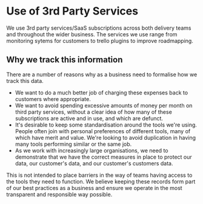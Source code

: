 # Use of 3rd Party Services

We use 3rd party services/SaaS subscriptions across both delivery teams and throughout the wider business. The services we use range from monitoring sytems for customers to trello plugins to improve roadmapping.

## Why we track this information

There are a number of reasons why as a business need to formalise how we track this data.

 - We want to do a much better job of charging these expenses back to customers where appropriate.
 - We want to avoid spending excessive amounts of money per month on third party services, without a clear idea of how many of these subscriptions are active and in use, and which are defunct.
 - It's desirable to keep some standardisation around the tools we're using. People often join with personal preferences of different tools, many of which have merit and value. We're looking to avoid duplication in having many tools performing similar or the same job.
 - As we work with increasingly large organisations, we need to demonstrate that we have the correct measures in place to protect our data, our customer's data, and our customer's customers data.
 
This is not intended to place barriers in the way of teams having access to the tools they need to function. We believe keeping these records form part of our best practices as a business and ensure we operate in the most transparent and responsible way possible. 
